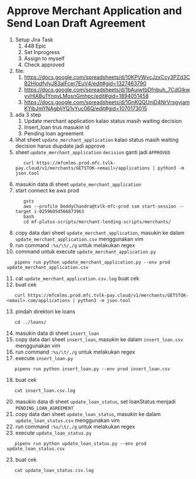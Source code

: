 # Approve Merchant Application and Send Loan Draft Agreement
1. Setup Jira Task
   1. 448 Epic
   2. Set Inprogress
   3. Assign to myself
   4. Check approved
2. file:
   1. https://docs.google.com/spreadsheets/d/10KPVWvcJzxCcy3PZd3CB2HIodfyIyJ83aIFcer7EuV4/edit#gid=1327463790
   2. https://docs.google.com/spreadsheets/d/1bAuiwtbDfnbuh_7CdGIkwyvHIABu1YnqvLMosnGmhpc/edit#gid=1894051458
   3. https://docs.google.com/spreadsheets/d/1GnKQQUnjD4NrVrsgyjamKYibJmYNAgbIjYQ1vYuc06Q/edit#gid=1070173015
3. ada 3 step
   1. Update merchant application kalao status masih waiting decision
   2. Insert_loan trus masukin id
   3. Pending loan agreement
4. lihat sheet `update_merchant_application` kalao status masih waiting decision harus diupdate jadi approve
5. sheet `update_merchant_application` `decision` ganti jadi `APPROVED`
   ```
      curl https://mfcmlms.prod.mfc.tvlk-pay.cloud/v1/merchants/GETSTOK-<email>/applications | python3 -m json.tool
   ```
6. masukin data di sheet `update_merchant_application`
7. start connect ke aws prod
   ```
      gsts
      aws --profile DeddyChandra@tvlk-mfc-prod ssm start-session --target i-0259605d566873963
      bash
      cd mf-plutus-scripts/merchant-lending-scripts/merchants/
   ```
8. copy data dari sheet `update_merchant_application`, masukin ke dalam `update_merchant_application.csv` menggunakan vim
9. run command `:%s/\t/,/g` untuk melakukan regex
10. command untuk execute `update_merchant_application.py`
   ```
      pipenv run python update_merchant_application.py --env prod update_merchant_application.csv
   ```
11. cat `update_merchant_application.csv.log` buat cek
12. buat cek
   ```
      curl https://mfcmlms.prod.mfc.tvlk-pay.cloud/v1/merchants/GETSTOK-<email>.com/applications | python3 -m json.tool
   ```
13. pindah direktori ke loans
   ```
      cd ../loans/
   ```
14. masukin data di sheet `insert_loan`
15. copy data dari sheet `insert_loan`, masukin ke dalam `insert_loan.csv` menggunakan vim
16. run command `:%s/\t/,/g` untuk melakukan regex
17. execute `insert_loan.py`
   ```
      pipenv run python insert_loan.py --env prod insert_loan.csv
   ```
18. buat cek
   ```
      cat insert_loan.csv.log
   ```
20. masukin data di sheet `update_loan_status`, set loanStatus menjadi `PENDING_LOAN_AGREEMENT`
21. copy data dari sheet `update_loan_status`, masukin ke dalam `update_loan_status.csv` menggunakan vim
22. run command `:%s/\t/,/g` untuk melakukan regex
23. execute `update_loan_status.py`
   ```
      pipenv run python update_loan_status.py --env prod update_loan_status.csv
   ```
23. buat cek
   ```
      cat update_loan_status.csv.log
   ```
